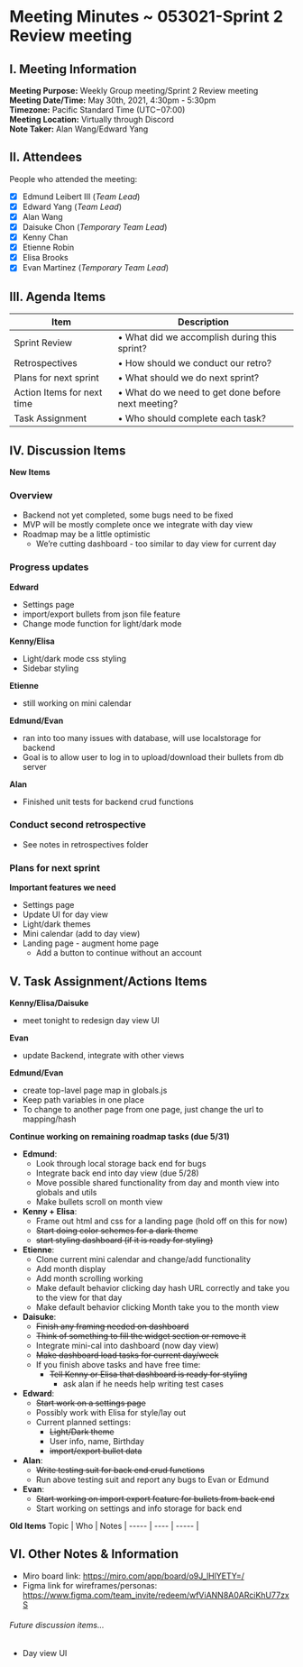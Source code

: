 # Meeting Minutes ~ 053021-Sprint 2 Review meeting  
## I. Meeting Information
**Meeting Purpose:** Weekly Group meeting/Sprint 2 Review meeting  
**Meeting Date/Time:** May 30th, 2021, 4:30pm - 5:30pm  
**Timezone:** Pacific Standard Time (UTC−07:00)  
**Meeting Location:** Virtually through Discord  
**Note Taker:** Alan Wang/Edward Yang 

## II. Attendees
People who attended the meeting:
- [x] Edmund Leibert III (*Team Lead*)
- [x] Edward Yang (*Team Lead*)
- [x] Alan Wang
- [x] Daisuke Chon (*Temporary Team Lead*)
- [x] Kenny Chan
- [x] Etienne Robin
- [x] Elisa Brooks
- [x] Evan Martinez (*Temporary Team Lead*)

## III. Agenda Items

Item | Description
---- | ----
Sprint Review| • What did we accomplish during this sprint? <br>
Retrospectives | • How should we conduct our retro? <br>
Plans for next sprint| • What should we do next sprint?<br>
Action Items for next time | • What do we need to get done before next meeting?<br>
Task Assignment | • Who should complete each task? <br>


## IV. Discussion Items

**New Items**
### Overview 
- Backend not yet completed, some bugs need to be fixed 
- MVP will be mostly complete once we integrate with day view 
- Roadmap may be a little optimistic 
  - We’re cutting dashboard - too similar to day view for current day 

### Progress updates  
**Edward**
- Settings page 
- import/export bullets from json file feature 
- Change mode function for light/dark mode  

**Kenny/Elisa**
- Light/dark mode css styling
 - Sidebar styling  

**Etienne** 
- still working on mini calendar  
 
**Edmund/Evan**
- ran into too many issues with database, will use localstorage for backend
- Goal is to allow user to log in to upload/download their bullets from db server 
 
**Alan**
- Finished unit tests for backend crud functions
  
### Conduct second retrospective
- See notes in retrospectives folder  

### Plans for next sprint 
**Important features we need**
- Settings page 
- Update UI for day view 
- Light/dark themes	
- Mini calendar (add to day view) 
- Landing page - augment home page 
  - Add a button to continue without an account 

## V. Task Assignment/Actions Items 
**Kenny/Elisa/Daisuke** 
- meet tonight to redesign day view UI   
  
**Evan** 
- update Backend, integrate with other views  

**Edmund/Evan** 
- create top-lavel page map in globals.js
- Keep path variables in one place
- To change to another page from one page, just change the url to mapping/hash  

**Continue working on remaining roadmap tasks (due 5/31)** 
- **Edmund**:
  - Look through local storage back end for bugs
  - Integrate back end into day view (due 5/28)
  - Move possible shared functionality from day and month view into globals and utils
  - Make bullets scroll on month view  
- **Kenny + Elisa**:
  - Frame out html and css for a landing page (hold off on this for now)
  - ~~Start doing color schemes for a dark theme~~
  - ~~start styling dashboard (if it is ready for styling)~~  
- **Etienne**:
  - Clone current mini calendar and change/add functionality
  - Add month display
  - Add month scrolling working
  - Make default behavior clicking day hash URL correctly and take you to the view for that day
  - Make default behavior clicking Month take you to the month view  
- **Daisuke**:
  - ~~Finish any framing needed on dashboard~~
  - ~~Think of something to fill the widget section or remove it~~
  - Integrate mini-cal into dashboard (now day view)
  - ~~Make dashboard load tasks for current day/week~~
  - If you finish above tasks and have free time:
    - ~~Tell Kenny or Elisa that dashboard is ready for styling~~
      - ask alan if he needs help writing test cases  
- **Edward**:
  - ~~Start work on a settings page~~
  - Possibly work with Elisa for style/lay out
  - Current planned settings:
    - ~~Light/Dark theme~~
    - User info, name, Birthday
    - ~~import/export bullet data~~  
- **Alan**:
  - ~~Write testing suit for back end crud functions~~
  - Run above testing suit and report any bugs to Evan or Edmund  
- **Evan**:
  - ~~Start working on import export feature for bullets from back end~~
  - Start working on settings and info storage for back end  


**Old Items**
Topic | Who  | Notes |
----- | ---- | ----- |


## VI. Other Notes & Information
- Miro board link: https://miro.com/app/board/o9J_lHlYETY=/
- Figma link for wireframes/personas:
https://www.figma.com/team_invite/redeem/wfViANN8A0ARciKhU77zxS

###### Future discussion items...
- Day view UI